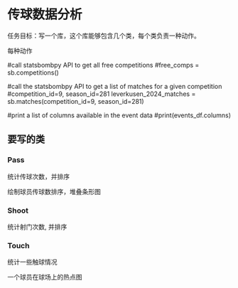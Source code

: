 # 传球数据分析
任务目标：写一个库，这个库能够包含几个类，每个类负责一种动作。

每种动作

#call statsbombpy API to get all free competitions
#free_comps = sb.competitions()

#call the statsbombpy API to get a list of matches for a given competition
#competition_id=9, season_id=281
leverkusen_2024_matches = sb.matches(competition_id=9, season_id=281)

#print a list of columns available in the event data
#print(events_df.columns)

## 要写的类

### Pass
统计传球次数，并排序

绘制球员传球数排序，堆叠条形图

### Shoot
统计射门次数, 并排序


### Touch
统计一些触球情况

一个球员在球场上的热点图



